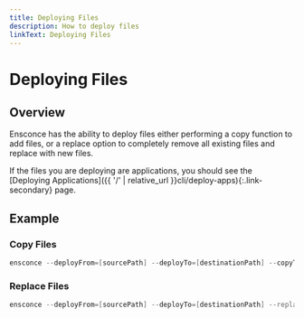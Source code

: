```yaml
---
title: Deploying Files
description: How to deploy files
linkText: Deploying Files
---
```


# Deploying Files

## Overview

Ensconce has the ability to deploy files either performing a copy function to add files, or a replace option to completely remove all existing files and replace with new files.

If the files you are deploying are applications, you should see the [Deploying Applications]({{ '/' | relative_url }}cli/deploy-apps){:.link-secondary} page.

## Example

### Copy Files

```powershell
ensconce --deployFrom=[sourcePath] --deployTo=[destinationPath] --copyTo
```

### Replace Files

```powershell
ensconce --deployFrom=[sourcePath] --deployTo=[destinationPath] --replace
```
